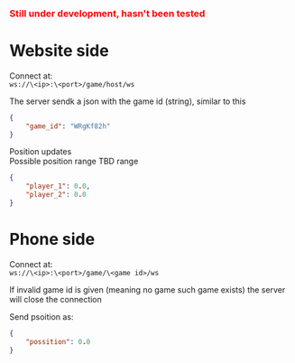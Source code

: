 ### <span style="color:red">Still under development, hasn't been tested</span>

# Website side
Connect at:  
`ws://\<ip>:\<port>/game/host/ws`

The server sendk a json with the game id (string), similar to this
```json
{
	"game_id": "WRgKf82h"
}
```

Position updates  
Possible position range TBD range
```json
{
    "player_1": 0.0,
    "player_2": 0.0
}
```

# Phone side

Connect at:  
`ws://\<ip>:\<port>/game/\<game id>/ws`

If invalid game id is given (meaning no game such game exists) the server will close the connection

Send psoition as:
```json
{
    "possition": 0.0
}
```


